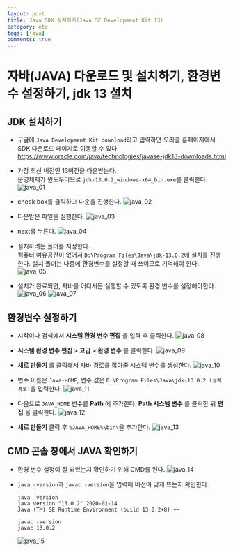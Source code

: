 ```yaml
---
layout: post
title: Java SDK 설치하기(Java SE Development Kit 13)
category: etc
tags: [java]
comments: true
---
```

# 자바(JAVA) 다운로드 및 설치하기, 환경변수 설정하기, jdk 13 설치
## JDK 설치하기
-  구글에 `Java Development Kit download`라고 입력하면 오라클 홈페이지에서 SDK 다운로드 페이지로 이동할 수 있다.  
  <https://www.oracle.com/java/technologies/javase-jdk13-downloads.html>

- 가장 최신 버전인 13버전을 다운받는다.  
  운영체제가 윈도우이므로 `jdk-13.0.2_windows-x64_bin.exe`를 클릭한다.
![java_01](https://user-images.githubusercontent.com/41509536/89724759-48112000-da42-11ea-9f36-1ea8c2a50c2d.JPG)

- check box를 클릭하고 다운을 진행한다.
![java_02](https://user-images.githubusercontent.com/41509536/89724760-48a9b680-da42-11ea-8b85-4db349754814.JPG)

- 다운받은 파일을 실행한다.
![java_03](https://user-images.githubusercontent.com/41509536/89724761-49424d00-da42-11ea-9e39-088137fb5181.JPG)

- next를 누른다.
![java_04](https://user-images.githubusercontent.com/41509536/89724762-49dae380-da42-11ea-8fc0-a66bafc75d24.JPG)

- 설치하려는 폴더를 지정한다.  
  컴퓨터 여유공간이 없어서 `D:\Program Files\Java\jdk-13.0.2`에 설치를 진행한다. 설치 폴더는 나중에 환경변수를 설정할 때 쓰이므로 기억해야 한다.
![java_05](https://user-images.githubusercontent.com/41509536/89724763-49dae380-da42-11ea-8b37-43172c923e68.JPG)

- 설치가 완료되면, 자바를 어디서든 실행할 수 있도록 환경 변수를 설정해야한다.
![java_06](https://user-images.githubusercontent.com/41509536/89724764-4a737a00-da42-11ea-840e-d338b3178339.JPG)
![java_07](https://user-images.githubusercontent.com/41509536/89724765-4a737a00-da42-11ea-8479-c9d67d82f319.JPG)

## 환경변수 설정하기
- 시작이나 검색에서 **시스템 환경 변수 편집** 을 입력 후 클릭한다.
![java_08](https://user-images.githubusercontent.com/41509536/89724766-4b0c1080-da42-11ea-86cf-f3185f18c39c.JPG)

- **시스템 환경 변수 편집 > 고급 > 환경 변수** 를 클릭한다.
![java_09](https://user-images.githubusercontent.com/41509536/89724767-4b0c1080-da42-11ea-97c9-9e362dab95da.JPG)

- **새로 만들기** 를 클릭해서 자바 경로를 잡아줄 시스템 변수를 생성한다.
![java_10](https://user-images.githubusercontent.com/41509536/89724768-4ba4a700-da42-11ea-963b-81d00c347670.JPG)

- 변수 이름은 `Java-HOME`, 변수 값은 `D:\Program Files\Java\jdk-13.0.2 (설치 경로)`을 입력한다.
![java_11](https://user-images.githubusercontent.com/41509536/89724769-4c3d3d80-da42-11ea-9595-ba281d48b1eb.JPG)

- 다음으로 `JAVA_HOME` 변수를 **Path** 에 추가한다. **Path 시스템 변수** 를 클릭한 뒤 **편집** 을 클릭한다.
![java_12](https://user-images.githubusercontent.com/41509536/89724770-4c3d3d80-da42-11ea-9406-a0b23d1688d9.JPG)

- **새로 만들기** 클릭 후 `%JAVA_HOME%\bin\`을 추가한다.
![java_13](https://user-images.githubusercontent.com/41509536/89724771-4cd5d400-da42-11ea-9432-0b06184d2d2b.JPG)

## CMD 콘솔 창에서 JAVA 확인하기
- 환경 변수 설정이 잘 되었는지 확인하기 위해 CMD를 켠다.
![java_14](https://user-images.githubusercontent.com/41509536/89724772-4cd5d400-da42-11ea-95fb-faf3f1233f21.JPG)

- `java -version`과 `javac -version`을 입력해 버전이 맞게 뜨는지 확인한다.  
  ```
  java -version
  java version "13.0.2" 2020-01-14
  Java (TM) SE Runtime Environment (build 13.0.2+8) ~~

  javac -version
  javac 13.0.2
  ```
  ![java_15](https://user-images.githubusercontent.com/41509536/89724773-4d6e6a80-da42-11ea-979e-79e1344da06b.JPG)

